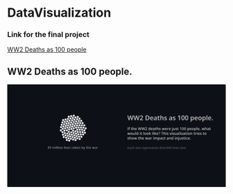 # DataVisualization
### Link for the final project
[WW2 Deaths as 100 people](https://erisonmiller.github.io/DataVisualization/Trabalho%20Final/ww2_as_100_deaths.html)

## WW2 Deaths as 100 people.

![original](https://github.com/ErisonMiller/DataVisualization/blob/master/Trabalho%20Final/preview.png "Preview")

